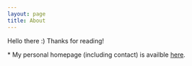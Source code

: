```yaml
---
layout: page
title: About
---
```


Hello there :)
Thanks for reading!

&#42; My personal homepage (including contact) is availble [here](http://dgggit.github.io/).